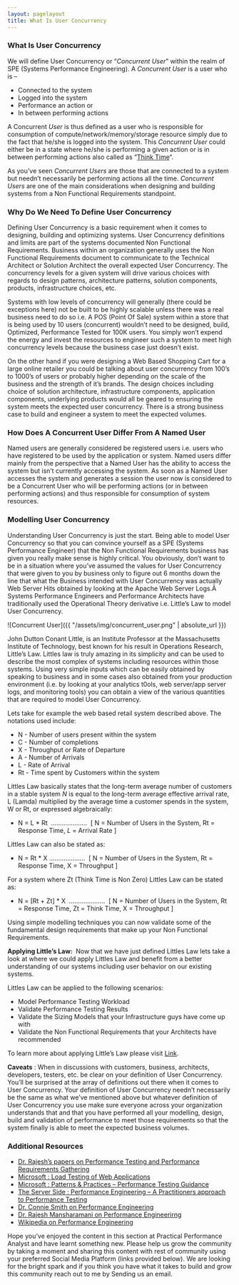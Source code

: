 ```yaml
---
layout: pagelayout
title: What Is User Concurrency 
---
```


### What Is User Concurrency

We will define User Concurrency or &#8220;_Concurrent User_&#8221; within the realm of SPE (Systems Performance Engineering). A _Concurrent User_ is a user who is &#8211;

  * Connected to the system
  * Logged into the system
  * Performance an action or
  * In between performing actions

A Concurrent _User_ is thus defined as a user who is responsible for consumption of compute/network/memory/storage resource simply due to the fact that he/she is logged into the system. This _Concurrent User_ could either be in a state where he/she is performing a given action or is in between performing actions also called as &#8220;[Think Time](http://tangowhisky37.github.io/pages/spe_fundamentals/what-is_think_time/)&#8220;.

As you&#8217;ve seen _Concurrent Users_ are those that are connected to a system but needn&#8217;t necessarily be performing actions all the time. _Concurrent Users_ are one of the main considerations when designing and building systems from a Non Functional Requirements standpoint.

### Why Do We Need To Define User Concurrency

Defining User Concurrency is a basic requirement when it comes to designing, building and optimizing systems. User Concurrency definitions and limits are part of the systems documented Non Functional Requirements. Business within an organization generally uses the Non Functional Requirements document to communicate to the Technical Architect or Solution Architect the overall expected User Concurrency. The concurrency levels for a given system will drive various choices with regards to design patterns, architecture patterns, solution components, products, infrastructure choices, etc.

Systems with low levels of concurrency will generally (there could be exceptions here) not be built to be highly scalable unless there was a real business need to do so i.e. A POS (Point Of Sale) system within a store that is being used by 10 users (concurrent) wouldn&#8217;t need to be designed, build, Optimized, Performance Tested for 100K users. You simply won&#8217;t expend the energy and invest the resources to engineer such a system to meet high concurrency levels because the business case just doesn&#8217;t exist.

On the other hand if you were designing a Web Based Shopping Cart for a large online retailer you could be talking about user concurrency from 100&#8217;s to 1000&#8217;s of users or probably higher depending on the scale of the business and the strength of it&#8217;s brands. The design choices including choice of solution architecture, infrastructure components, application components, underlying products would all be geared to ensuring the system meets the expected user concurrency. There is a strong business case to build and engineer a system to meet the expected volumes.

### How Does A Concurrent User Differ From A Named User

Named users are generally considered be registered users i.e. users who have registered to be used by the application or system. Named users differ mainly from the perspective that a Named User has the ability to access the system but isn&#8217;t currently accessing the system. As soon as a Named User accesses the system and generates a session the user now is considered to be a Concurrent User who will be performing actions (or in between performing actions) and thus responsible for consumption of system resources.

### Modelling User Concurrency

Understanding User Concurrency is just the start. Being able to model User Concurrency so that you can convince yourself as a SPE (Systems Performance Engineer) that the Non Functional Requirements business has given you really make sense is highly critical. You obviously, don&#8217;t want to be in a situation where you&#8217;ve assumed the values for User Concurrency that were given to you by business only to figure out 6 months down the line that what the Business intended with User Concurrency was actually Web Server Hits obtained by looking at the Apache Web Server Logs.Â  Systems Performance Engineers and Performance Architects have traditionally used the Operational Theory derivative i.e. Little&#8217;s Law to model User Concurrency.

![Concurrent User]({{ "/assets/img/concurrent_user.png" | absolute_url }})

John Dutton Conant Little, is an Institute Professor at the Massachusetts Institute of Technology, best known for his result in Operations Research, Little&#8217;s Law. Littles law is truly amazing in its simplicity and can be used to describe the most complex of systems including resources within those systems. Using very simple inputs which can be easily obtained by speaking to business and in some cases also obtained from your production environment (i.e. by looking at your analytics t0ols, web server/app server logs, and monitoring tools) you can obtain a view of the various quantities that are required to model User Concurrency.

Lets take for example the web based retail system described above. The notations used include:

  * N - Number of users present within the system
  * C - Number of completions
  * X - Throughput or Rate of Departure
  * A - Number of Arrivals
  * L -  Rate of Arrival
  * Rt - Time spent by Customers within the system

Littles Law basically states that the long-term average number of customers in a stable system _N_ is equal to the long-term average effective arrival rate, L (Lamda) multiplied by the average time a customer spends in the system, W or Rt, or expressed algebraically:

  * N = L * Rt  &#8230;&#8230;&#8230;&#8230;&#8230;&#8230;..  [ N = Number of Users in the System, Rt = Response Time, _L_ = Arrival Rate ]

Littles Law can also be stated as:

  * N = Rt * X &#8230;&#8230;&#8230;&#8230;&#8230;&#8230;..  [ N = Number of Users in the System, Rt = Response Time, X = Throughput ]

For a system where Zt (Think Time is Non Zero) Littles Law can be stated as:

  * N = [Rt + Zt] * X  &#8230;&#8230;&#8230;&#8230;&#8230;&#8230;..  [ N = Number of Users in the System, Rt = Response Time, Zt = Think Time, X = Throughput ]

<p style="text-align: left;" align="center">
  Using simple modelling techniques you can now validate some of the fundamental design requirements that make up your Non Functional Requirements.
</p>

<p style="text-align: left;" align="center">
  <strong>Applying Little&#8217;s Law: </strong> Now that we have just defined Littles Law lets take a look at where we could apply Littles Law and benefit from a better understanding of our systems including user behavior on our existing systems.
</p>

Littles Law can be applied to the following scenarios:

  * Model Performance Testing Workload
  * Validate Performance Testing Results
  * Validate the Sizing Models that your Infrastructure guys have come up with
  * Validate the Non Functional Requirements that your Architects have recommended

To learn more about applying Little&#8217;s Law please visit [Link](http://tangowhisky37.github.io/pages/spe_fundamentals/what_is_littles_law/).

**Caveats** : When in discussions with customers, business, architects, developers, testers, etc. be clear on your definition of User Concurrency. You&#8217;ll be surprised at the array of definitions out there when it comes to User Concurrency. Your definition of User Concurrency needn&#8217;t necessarily be the same as what we&#8217;ve mentioned above but whatever definition of User Concurrency you use make sure everyone across your organization understands that and that you have performed all your modelling, design, build and validation of performance to meet those requirements so that the system finally is able to meet the expected business volumes.


### Additional Resources

* [Dr. Rajesh’s papers on Performance Testing and Performance Requirements Gathering](https://sites.google.com/site/swperfengg/)
* [Microsoft : Load Testing of Web Applications](http://msdn.microsoft.com/en-us/library/bb924372.aspx)
* [Microsoft : Patterns & Practices – Performance Testing Guidance](http://perftesting.codeplex.com/wikipage?title=How%20To:%20Model%20the%20Workload%20for%20Web%20Applications)
* [The Server Side : Performance Engineering – A Practitioners approach to Performance Testing](http://www.theserverside.com/news/1363731/Performance-Engineering-a-Practitioners-Approach-to-Performance-Testing)
* [Dr. Connie Smith on Performance Engineering](http://www.perfeng.com)
* [Dr. Rajesh Mansharamani on Performance Engineerirng](https://sites.google.com/site/swperfengg/home)
* [Wikipedia on Performance Engineering](http://en.wikipedia.org/wiki/Performance_engineering)

Hope you’ve enjoyed the content in this section at Practical Performance Analyst and have learnt something new. Please help us grow the community by taking a moment and sharing this content with rest of community using your preferred Social Media Platform (links provided below). We are looking for the bright spark and if you think you have what it takes to build and grow this community reach out to me by Sending us an email. 

